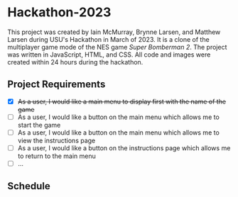 # Hackathon-2023
This project was created by Iain McMurray, Brynne Larsen, and Matthew Larsen during USU's Hackathon in March of 2023.
It is a clone of the multiplayer game mode of the NES game *Super Bomberman 2*. 
The project was written in JavaScript, HTML, and CSS. 
All code and images were created within 24 hours during the hackathon.

## Project Requirements
- [x] ~~As a user, I would like a main menu to display first with the name of the game~~
- [ ] As a user, I would like a button on the main menu which allows me to start the game
- [ ] As a user, I would like a button on the main menu which allows me to view the instructions page
- [ ] As a user, I would like a button on the instructions page which allows me to return to the main menu
- [ ] ...

## Schedule
